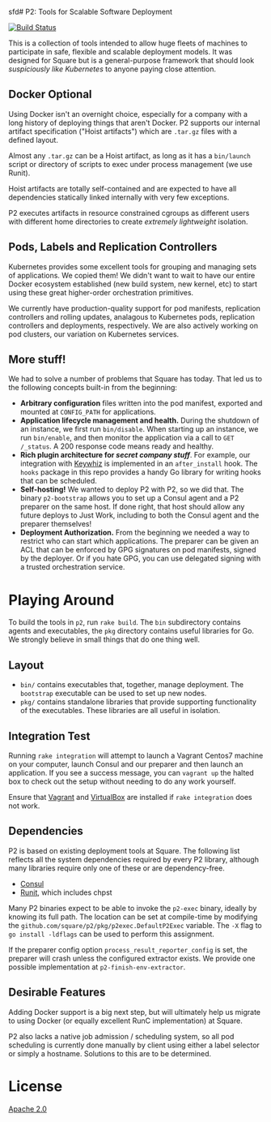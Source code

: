 sfd# P2: Tools for Scalable Software Deployment

[![Build Status](https://travis-ci.org/square/p2.svg?branch=master)](https://travis-ci.org/square/p2)

This is a collection of tools intended to allow huge fleets of machines to
participate in safe, flexible and scalable deployment models. It was designed
for Square but is a general-purpose framework that should look _suspiciously
like Kubernetes_ to anyone paying close attention.

## Docker Optional

Using Docker isn't an overnight choice, especially for a company with a long
history of deploying things that aren't Docker. P2 supports our internal
artifact specification ("Hoist artifacts") which are `.tar.gz` files with a
defined layout.

Almost any `.tar.gz` can be a Hoist artifact, as long as it has a `bin/launch`
script or directory of scripts to exec under process management (we use Runit).

Hoist artifacts are totally self-contained and are expected to have all
dependencies statically linked internally with very few exceptions.

P2 executes artifacts in resource constrained cgroups as different users with
different home directories to create _extremely lightweight_ isolation.

## Pods, Labels and Replication Controllers

Kubernetes provides some excellent tools for grouping and managing sets of
applications. We copied them! We didn't want to wait to have our entire Docker
ecosystem established (new build system, new kernel, etc) to start using these
great higher-order orchestration primitives.

We currently have production-quality support for pod manifests, replication controllers
and rolling updates, analagous to Kubernetes pods, replication controllers and deployments,
respectively. We are also actively working on pod clusters, our variation on Kubernetes
services.

## More stuff!

We had to solve a number of problems that Square has today. That led us to the following concepts built-in from the beginning:


* **Arbitrary configuration** files written into the pod manifest, exported and
mounted at `CONFIG_PATH` for applications.
* **Application lifecycle management and health.** During the shutdown of an
instance, we first run `bin/disable`. When starting up an instance, we run
`bin/enable`, and then monitor the application via a call to `GET /_status`. A
200 response code means ready and healthy.
* **Rich plugin architecture for _secret company stuff_**. For example, our
integration with [Keywhiz](https://github.com/square/keywhiz) is implemented in an `after_install` hook. The `hooks`
package in this repo provides a handy Go library for writing hooks that can be
scheduled.
* **Self-hosting!** We wanted to deploy P2 with P2, so we did that. The binary
`p2-bootstrap` allows you to set up a Consul agent and a P2 preparer on the
same host. If done right, that host should allow any future deploys to Just
Work, including to both the Consul agent and the preparer themselves!
* **Deployment Authorization.** From the beginning we needed a way to restrict
who can start which applications. The preparer can be given an ACL that can be
enforced by GPG signatures on pod manifests, signed by the deployer. Or if you
hate GPG, you can use delegated signing with a trusted orchestration service.

# Playing Around

To build the tools in `p2`, run `rake build`. The `bin` subdirectory contains
agents and executables, the `pkg` directory contains useful libraries for Go.
We strongly believe in small things that do one thing well.

## Layout

* `bin/` contains executables that, together, manage deployment. The `bootstrap` executable can be used to set up new nodes.
* `pkg/` contains standalone libraries that provide supporting functionality of the executables. These libraries are all useful in isolation.

## Integration Test

Running `rake integration` will attempt to launch a Vagrant Centos7 machine on
your computer, launch Consul and our preparer and then launch an application.
If you see a success message, you can `vagrant up` the halted box to check out
the setup without needing to do any work yourself.

Ensure that [Vagrant](https://www.vagrantup.com/downloads.html) and
[VirtualBox](https://www.virtualbox.org/wiki/Downloads) are installed if
`rake integration` does not work.

## Dependencies

P2 is based on existing deployment tools at Square. The following list reflects
all the system dependencies required by every P2 library, although many
libraries require only one of these or are dependency-free.

* [Consul](https://consul.io/)
* [Runit](http://smarden.org/runit/), which includes chpst

Many P2 binaries expect to be able to invoke the `p2-exec` binary, ideally by knowing its full path.
The location can be set at compile-time by modifying the `github.com/square/p2/pkg/p2exec.DefaultP2Exec` variable.
The `-X` flag to `go install -ldflags` can be used to perform this assignment.

If the preparer config option `process_result_reporter_config` is set, the preparer will crash unless the configured extractor exists.
We provide one possible implementation at `p2-finish-env-extractor`.

## Desirable Features

Adding Docker support is a big next step, but will ultimately help us migrate to using Docker (or equally excellent RunC implementation) at Square.

P2 also lacks a native job admission / scheduling system, so all pod scheduling is currently done manually by client using either a label selector or simply a hostname. Solutions to this are to be determined.

# License

[Apache 2.0](http://www.apache.org/licenses/LICENSE-2.0.html)
